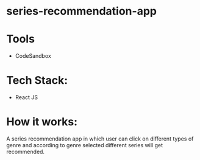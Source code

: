 # series-recommendation-app

# Tools
- CodeSandbox

# Tech Stack:
- React JS

# How it works:
A series recommendation app in which user can click on different types of genre and according to genre selected different series will get recommended.
